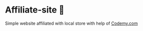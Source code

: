 # Affiliate-site :money_mouth_face:                                                                                                                                                                                
Simple website affiliated with local store
 with help of <a href="http://johnelder.com/">Codemy.com</a>
